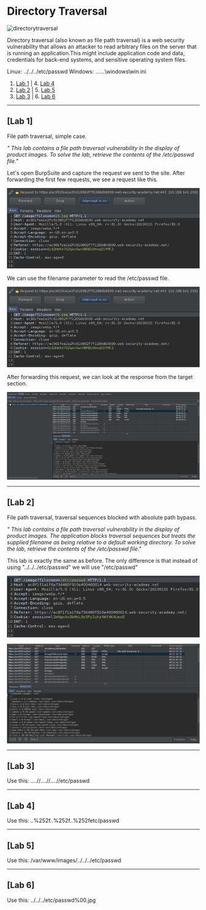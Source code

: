 # Directory Traversal

![directorytraversal](.Images/directorytraversal.svg)

Directory traversal (also known as file path traversal) is a web security vulnerability that allows an attacker to read arbitrary files on the server that is running an application.This might include application code and data, credentials for back-end systems, and sensitive operating system files.

Linux: ../../../etc/passwd
Windows: ..\..\..\windows\win.ini

1. [Lab 1](#lab-1) | 4. [Lab 4](#lab-4)
2. [Lab 2](#lab-2) | 5. [Lab 5](#lab-5)
3. [Lab 3](#lab-3) | 6. [Lab 6](#lab-6)

******

## [Lab 1]
File path traversal, simple case.

*" This lab contains a file path traversal vulnerability in the display of product images. To solve the lab, retrieve the contents of the /etc/passwd file."*

Let's open BurpSuite and capture the request we sent to the site. After forwarding the first few requests, we see a request like this.

![directorytraversal-1](.Images/directorytraversal-1.png)

We can use the filename parameter to read the /etc/passwd file.

![directorytraversal-2](.Images/directorytraversal-1.png)

After forwarding this request, we can look at the response from the target section.

![directorytraversal-3](.Images/directorytraversal-3.png)

******

## [Lab 2]
File path traversal, traversal sequences blocked with absolute path bypass.

*" This lab contains a file path traversal vulnerability in the display of product images. The application blocks traversal sequences but treats the supplied filename as being relative to a default working directory. To solve the lab, retrieve the contents of the /etc/passwd file."*

This lab is exactly the same as before. The only difference is that instead of using "../../../etc/passwd" we will use "/etc/passwd"

![directorytraversal-4](.Images/directorytraversal-4.png)

![directorytraversal-5](.Images/directorytraversal-5.png)

******

## [Lab 3]

Use this: ....//....//....//etc/passwd

******

## [Lab 4]

Use this: ..%252f..%252f..%252fetc/passwd

******

## [Lab 5]

Use this: /var/www/images/../../../etc/passwd

******

## [Lab 6]

Use this: ../../../etc/passwd%00.jpg


